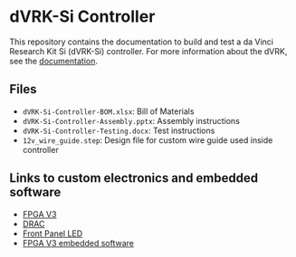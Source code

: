 # dVRK-Si Controller

This repository contains the documentation to build and test a da Vinci Research Kit Si (dVRK-Si) controller.
For more information about the dVRK, see the [documentation](https://dvrk.readthedocs.io).

## Files

* `dVRK-Si-Controller-BOM.xlsx`: Bill of Materials
* `dVRK-Si-Controller-Assembly.pptx`: Assembly instructions
* `dVRK-Si-Controller-Testing.docx`: Test instructions
* `12v_wire_guide.step`: Design file for custom wire guide used inside controller

## Links to custom electronics and embedded software

* [FPGA V3](https://github.com/jhu-cisst/FPGA1394V3)
* [DRAC](https://github.com/jhu-dvrk/drac)
* [Front Panel LED](https://github.com/jhu-dvrk/dvrk-si-front-panel-led)
* [FPGA V3 embedded software](https://github.com/jhu-cisst/mechatronics-embedded)
